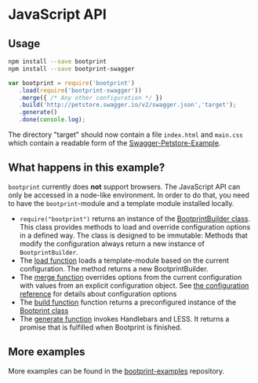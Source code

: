 # JavaScript API 

## Usage

```bash
npm install --save bootprint
npm install --save bootprint-swagger
```

```js
var bootprint = require('bootprint')
   .load(require('bootprint-swagger'))
   .merge({ /* Any other configuration */ })
   .build('http://petstore.swagger.io/v2/swagger.json','target');
   .generate()
   .done(console.log);
```

The directory "target" should now contain a file `index.html` and `main.css` which contain a readable
form of the [Swagger-Petstore-Example](http://petstore.swagger.io/).

## What happens in this example?

`bootprint` currently does **not** support browsers. The JavaScript API can only be accessed in 
a node-like environment. In order to do that, you need to have the `bootprint`-module 
and a template module installed locally.


* `require("bootprint")` returns an instance of the [BootprintBuilder class](api.md#BootprintBuilder).
  This class provides methods to load and override configuration options in a defined way.
  The class is designed to be immutable: Methods that modify the configuration always 
  return a new instance of `BootprintBuilder`.
* The [load function](api.md#BooprintBuilder#load) loads a template-module based on the
  current configuration. The method returns a new BootprintBuilder.
* The [merge function](api.md#BootprintBuilder#merge) overrides options from the current
  configuration with values from an explicit configuration object.
  See [the configuration reference](config.md) for details about configuration options
* The [build function](api.md#BooprintBuilder#build) function returns a preconfigured instance 
  of the [Bootprint class](api.md#Bootprint)
* The [generate function](api.md#Bootprint#generate) invokes Handlebars and LESS. 
  It returns a promise that is fulfilled when Bootprint is finished.
  
## More examples

More examples can be found in the [bootprint-examples](https://github.com/nknapp/bootprint-examples) 
repository.
  
